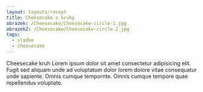 ```yaml
---
layout: layouts/recept
title: Cheesecake s kruhy
obrazek: /Cheesecake/Cheesecake-circle-1.jpg
obrazek2: /Cheesecake/Cheesecake-circle-2.jpg
tags:
  - sladke
  - cheesecake
---
```


Cheesecake kruh Lorem ipsum dolor sit amet consectetur adipisicing elit. Fugit sed aliquam unde ad voluptatum dolor lorem dolore vitae consequatur unde sapiente. Omnis cumque tempornte. Omnis cumque tempore quae repellendus voluptate.